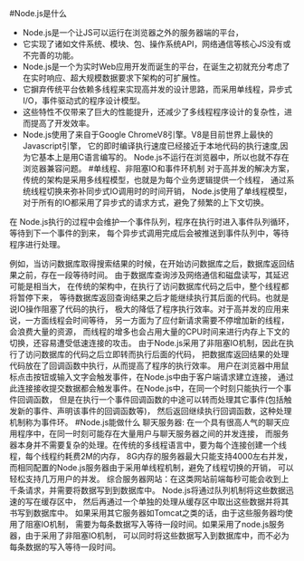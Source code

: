 #Node.js是什么
- Node.js是一个让JS可以运行在浏览器之外的服务器端的平台，
- 它实现了诸如文件系统、模块、包、操作系统API，网络通信等核心JS没有或不完善的功能。
- Node.js是一个为实时Web应用开发而诞生的平台，在诞生之初就充分考虑了在实时响应、超大规模数据要求下架构的可扩展性。
- 它摒弃传统平台依赖多线程来实现高并发的设计思路，而采用单线程，异步式I/O，事件驱动式的程序设计模型。
- 这些特性不仅带来了巨大的性能提升，还减少了多线程程序设计的复杂性，进而提高了开发效率。
- Node.js使用了来自于Google ChromeV8引擎。V8是目前世界上最快的Javascript引擎，
它的即时编译执行速度已经接近于本地代码的执行速度,因为它基本上是用C语言编写的。
Node.js不运行在浏览器中，所以也就不存在浏览器兼容问题。
#单线程、非阻塞IO和事件环机制
对于高并发的解决方案，传统的架构是采用多线程模型，也就是为每个业务逻辑提供一个线程，
通过系统线程切换来弥补同步式IO调用时的时间开销，
Node.js使用了单线程模型，对于所有的IO都采用了异步式的请求方式，避免了频繁的上下文切换。

在 Node.js执行的过程中会维护一个事件队列，程序在执行时进入事件队列循环，等待到下一个事件的到来，
每个异步式调用完成后会被推送到事件队列中，等待程序进行处理。

例如，当访问数据库取得搜索结果的时候，在开始访问数据库之后，数据库返回结果之前，存在一段等待时间。
由于数据库查询涉及网络通信和磁盘读写，其延迟可能是相当大，
在传统的架构中，在执行了访问数据库代码之后中，整个线程都将暂停下来，
等待数据库返回查询结果之后才能继续执行其后面的代码。也就是说IO操作阻塞了代码的执行，
极大的降低了程序执行效率。对于高并发的应用来说，一方面线程会时间等待，
另一方面为了应付新请求需要不停增加新的线程，会浪费大量的资源，
而线程的增多也会占用大量的CPU时间来进行内存上下文的切换，还容易遭受低速连接的攻击。
由于Node.js采用了非阻塞IO机制，因此在执行了访问数据库的代码之后立即转而执行后面的代码，
把数据库返回结果的处理代码放在了回调函数中执行，从而提高了程序的执行效率。
用户在浏览器中用鼠标点击按钮或输入文字会触发事件，在Node.js中由于客户端请求建立连接，
通过此连接接收提交数据都会触发事件。在Node.js中，在同一个时刻只能执行一个事件回调函数，
但是在执行一个事件回调函数的中途可以转而处理其它事件(包括触发新的事件、声明该事件的回调函数等)，
然后返回继续执行回调函数，这种处理机制称为事件环。
#Node.js能做什么
聊天服务器: 在一个具有很高人气的聊天应用程序中，在同一时刻可能存在大量用户与聊天服务器之间的并发连接，
而服务器本身并不需要复杂的处理。在传统的多线程语言中，要为每个连接创建一个线程，每个线程约耗费2M的内存，
8G内存的服务器最大只能支持4000左右并发，而相同配置的Node.js服务器由于采用单线程机制，避免了线程切换的开销，
可以轻松支持几万用户的并发。
综合服务器网站：在这类网站前端每秒可能会收到上千条请求，并需要将数据写到到数据库中。
Node.js将通过队列机制将这些数据迅速的写在缓存区中，
然后再通过一个单独的处理从缓存区中取出这些数据并将其书写到数据库中。
如果采用其它服务器如Tomcat之类的话，由于这些服务器均使用了阻塞IO机制，
需要为每条数据写入等待一段时间。如果采用了node.js服务器，由于采用了非阻塞IO机制，
可以同时将这些数据写入到数据库中，而不必为每条数据的写入等待一段时间。
